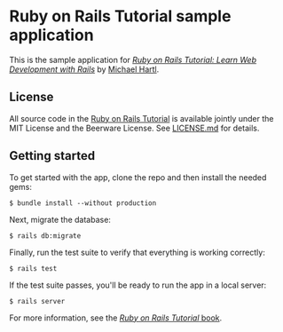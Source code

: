 # Ruby on Rails Tutorial sample application
This is the sample application for
[*Ruby on Rails Tutorial:
Learn Web Development with Rails*](http://www.railstutorial.org/)
by [Michael Hartl](http://www.michaelhartl.com/).

## License
All source code in the [Ruby on Rails Tutorial](http://railstutorial.org/)
is available jointly under the MIT License and the Beerware License. See
[LICENSE.md](LICENSE.md) for details.

## Getting started
To get started with the app, clone the repo and then install the needed
gems:
```
$ bundle install --without production
```
Next, migrate the database:
```
$ rails db:migrate
```
Finally, run the test suite to verify that everything is working
correctly:
```
$ rails test
```
If the test suite passes, you'll be ready to run the app in a local
server:
```
$ rails server
```
For more information, see the
[*Ruby on Rails Tutorial* book](http://www.railstutorial.org/book).